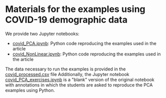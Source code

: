 # Materials for the examples using COVID-19 demographic data
We provide two Jupyter notebooks:
- [covid_PCA.ipynb](covid_PCA.ipynb): Python code reproducing the examples used in the article
- [covid_NonLinear.ipynb](covid_NonLinear.ipynb): Python code reproducing the examples used in the article
  
  
The data necessary to run the examples is provided in the [covid_processed.csv]() file
Additionally, the Jupyter notebook [covid_PCA_exercises.ipynb](covid_PCA_exercises.ipynb) is a "blank" version of the original notebook with annotations in which the students are asked to reproduce the PCA examples using Python.
